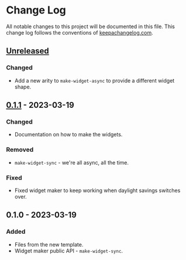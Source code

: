 # Change Log
All notable changes to this project will be documented in this file. This change log follows the conventions of [keepachangelog.com](http://keepachangelog.com/).

## [Unreleased]
### Changed
- Add a new arity to `make-widget-async` to provide a different widget shape.

## [0.1.1] - 2023-03-19
### Changed
- Documentation on how to make the widgets.

### Removed
- `make-widget-sync` - we're all async, all the time.

### Fixed
- Fixed widget maker to keep working when daylight savings switches over.

## 0.1.0 - 2023-03-19
### Added
- Files from the new template.
- Widget maker public API - `make-widget-sync`.

[Unreleased]: https://sourcehost.site/your-name/broker/compare/0.1.1...HEAD
[0.1.1]: https://sourcehost.site/your-name/broker/compare/0.1.0...0.1.1
